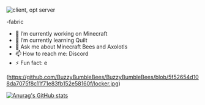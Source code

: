 ###
![client, opt server](https://img.shields.io/badge/environment-client%2c%20opt%20server-536a9e?style=flat-square)

-fabric
- 🔭 I’m currently working on Minecraft
- 🌱 I’m currently learning Quilt
- 💬 Ask me about Minecraft Bees and Axolotls
- 📫 How to reach me: Discord
- ⚡ Fun fact: e 

(https://github.com/BuzzyBumbleBees/BuzzyBumbleBees/blob/5f52654d108da7075f8c11f71e83fb152e58160f/locker.jpg)

<!--
**Gamemodeon123/gamemodeon123** is a ✨ _special_ ✨ repository because its `README.md` (this file) appears on your GitHub profile.

- 🔭 I’m currently working on ...
- 🌱 I’m currently learning ...
- 👯 I’m looking to collaborate on ...
- 🤔 I’m looking for help with ...
- 💬 Ask me about ...
- 📫 How to reach me: ...
- 😄 Pronouns: ...
- ⚡ Fun fact: e ...
-->
[![Anurag's GitHub stats](https://github-readme-stats.vercel.app/api?username=BuzzyBumbleBees)](https://github.com/anuraghazra/github-readme-stats)
